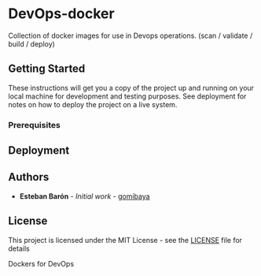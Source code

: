 # DevOps-docker

Collection of docker images for use in Devops operations. (scan / validate / build / deploy)


## Getting Started

These instructions will get you a copy of the project up and running on your local machine for development and testing purposes. See deployment for notes on how to deploy the project on a live system.

### Prerequisites


## Deployment



## Authors

* **Esteban Barón** - *Initial work* - [gomibaya](https://github.com/gomibaya)


## License

This project is licensed under the MIT License - see the [LICENSE](LICENSE) file for details

Dockers for DevOps

